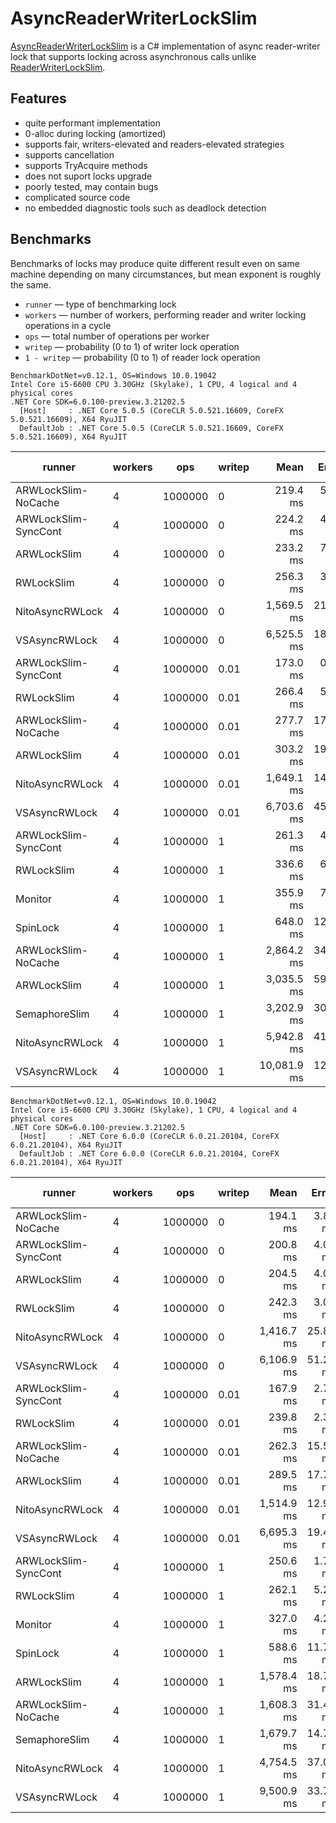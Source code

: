 ﻿# AsyncReaderWriterLockSlim

[AsyncReaderWriterLockSlim](./DLyz.Threading/AsyncReaderWriterLockSlim.cs) is a C# implementation of async reader-writer lock
that supports locking across asynchronous calls unlike [ReaderWriterLockSlim](https://docs.microsoft.com/en-us/dotnet/api/system.threading.readerwriterlockslim).

## Features

- quite performant implementation
- 0-alloc during locking (amortized)
- supports fair, writers-elevated and readers-elevated strategies
- supports cancellation
- supports TryAcquire methods
- does not suport locks upgrade
- poorly tested, may contain bugs
- complicated source code
- no embedded diagnostic tools such as deadlock detection

## Benchmarks

Benchmarks of locks may produce quite different result even on same machine depending on many circumstances, but mean exponent is roughly the same.

- `runner` — type of benchmarking lock
- `workers` — number of workers, performing reader and writer locking operations in a cycle
- `ops` — total number of operations per worker
- `writep` — probability (0 to 1) of writer lock operation
- `1 - writep` — probability (0 to 1) of reader lock operation


```text
BenchmarkDotNet=v0.12.1, OS=Windows 10.0.19042
Intel Core i5-6600 CPU 3.30GHz (Skylake), 1 CPU, 4 logical and 4 physical cores
.NET Core SDK=6.0.100-preview.3.21202.5
  [Host]     : .NET Core 5.0.5 (CoreCLR 5.0.521.16609, CoreFX 5.0.521.16609), X64 RyuJIT
  DefaultJob : .NET Core 5.0.5 (CoreCLR 5.0.521.16609, CoreFX 5.0.521.16609), X64 RyuJIT
```

|               runner | workers |     ops | writep |        Mean |    Error |   StdDev |        Gen 0 |      Gen 1 |     Gen 2 |     Allocated | Completed Work Items | Lock Contentions |
|--------------------- |-------- |-------- |------- |------------:|---------:|---------:|-------------:|-----------:|----------:|--------------:|---------------------:|-----------------:|
|  ARWLockSlim-NoCache |       4 | 1000000 |      0 |    219.4 ms |  5.21 ms | 15.28 ms |            - |          - |         - |       1.52 KB |               6.0000 |                - |
| ARWLockSlim-SyncCont |       4 | 1000000 |      0 |    224.2 ms |  4.45 ms | 12.33 ms |            - |          - |         - |       1.52 KB |               6.0000 |                - |
|          ARWLockSlim |       4 | 1000000 |      0 |    233.2 ms |  7.36 ms | 21.59 ms |            - |          - |         - |       1.52 KB |               6.0000 |                - |
|           RWLockSlim |       4 | 1000000 |      0 |    256.3 ms |  3.66 ms |  3.25 ms |            - |          - |         - |          2 KB |               5.0000 |                - |
|      NitoAsyncRWLock |       4 | 1000000 |      0 |  1,569.5 ms | 21.36 ms | 19.98 ms |  409000.0000 |          - |         - | 1250001.52 KB |               6.0000 |        8197.0000 |
|        VSAsyncRWLock |       4 | 1000000 |      0 |  6,525.5 ms | 18.63 ms | 17.43 ms |  267000.0000 |          - |         - |  812502.83 KB |               6.0000 |       39144.0000 |
| ARWLockSlim-SyncCont |       4 | 1000000 |   0.01 |    173.0 ms |  0.84 ms |  0.74 ms |            - |          - |         - |       3.97 KB |               5.3333 |                - |
|           RWLockSlim |       4 | 1000000 |   0.01 |    266.4 ms |  5.22 ms |  6.79 ms |            - |          - |         - |       1.52 KB |               6.0000 |                - |
|  ARWLockSlim-NoCache |       4 | 1000000 |   0.01 |    277.7 ms | 17.09 ms | 50.11 ms |    1000.0000 |          - |         - |     3019.8 KB |           14739.0000 |                - |
|          ARWLockSlim |       4 | 1000000 |   0.01 |    303.2 ms | 19.49 ms | 56.85 ms |            - |          - |         - |     124.69 KB |            7540.0000 |                - |
|      NitoAsyncRWLock |       4 | 1000000 |   0.01 |  1,649.1 ms | 14.06 ms | 12.46 ms |  424000.0000 |          - |         - | 1290815.56 KB |          136205.0000 |        8333.0000 |
|        VSAsyncRWLock |       4 | 1000000 |   0.01 |  6,703.6 ms | 45.01 ms | 42.10 ms |  282000.0000 |          - |         - |  858065.62 KB |          191565.0000 |       44716.0000 |
| ARWLockSlim-SyncCont |       4 | 1000000 |      1 |    261.3 ms |  4.01 ms |  3.35 ms |            - |          - |         - |       1.52 KB |               7.0000 |                - |
|           RWLockSlim |       4 | 1000000 |      1 |    336.6 ms |  6.32 ms | 12.92 ms |            - |          - |         - |       1.52 KB |               6.0000 |                - |
|              Monitor |       4 | 1000000 |      1 |    355.9 ms |  7.06 ms | 13.44 ms |            - |          - |         - |       1.52 KB |               6.0000 |        2621.0000 |
|             SpinLock |       4 | 1000000 |      1 |    648.0 ms | 12.90 ms | 21.90 ms |            - |          - |         - |       1.52 KB |               6.0000 |                - |
|  ARWLockSlim-NoCache |       4 | 1000000 |      1 |  2,864.2 ms | 34.60 ms | 32.37 ms |  153000.0000 |          - |         - |  468570.74 KB |         3998374.0000 |                - |
|          ARWLockSlim |       4 | 1000000 |      1 |  3,035.5 ms | 59.51 ms | 66.14 ms |    1000.0000 |          - |         - |    5484.65 KB |         3966909.0000 |                - |
|        SemaphoreSlim |       4 | 1000000 |      1 |  3,202.9 ms | 30.24 ms | 28.28 ms |  113000.0000 |          - |         - |  343733.29 KB |         3999711.0000 |        1650.0000 |
|      NitoAsyncRWLock |       4 | 1000000 |      1 |  5,942.8 ms | 41.58 ms | 38.89 ms | 1045000.0000 |          - |         - | 3187457.73 KB |         3999880.0000 |         240.0000 |
|        VSAsyncRWLock |       4 | 1000000 |      1 | 10,081.9 ms | 12.84 ms | 12.01 ms |  791000.0000 |  1000.0000 |         - | 2406251.52 KB |         7999983.0000 |          91.0000 |

```text
BenchmarkDotNet=v0.12.1, OS=Windows 10.0.19042
Intel Core i5-6600 CPU 3.30GHz (Skylake), 1 CPU, 4 logical and 4 physical cores
.NET Core SDK=6.0.100-preview.3.21202.5
  [Host]     : .NET Core 6.0.0 (CoreCLR 6.0.21.20104, CoreFX 6.0.21.20104), X64 RyuJIT
  DefaultJob : .NET Core 6.0.0 (CoreCLR 6.0.21.20104, CoreFX 6.0.21.20104), X64 RyuJIT
```

|               runner | workers |     ops | writep |       Mean |    Error |   StdDev |        Gen 0 |      Gen 1 |     Gen 2 |     Allocated |
|--------------------- |-------- |-------- |------- |-----------:|---------:|---------:|-------------:|-----------:|----------:|--------------:|
|  ARWLockSlim-NoCache |       4 | 1000000 |      0 |   194.1 ms |  3.85 ms |  6.74 ms |            - |          - |         - |       1.51 KB |
| ARWLockSlim-SyncCont |       4 | 1000000 |      0 |   200.8 ms |  4.00 ms |  5.34 ms |            - |          - |         - |       1.28 KB |
|          ARWLockSlim |       4 | 1000000 |      0 |   204.5 ms |  4.07 ms | 10.86 ms |            - |          - |         - |       1.51 KB |
|           RWLockSlim |       4 | 1000000 |      0 |   242.3 ms |  3.07 ms |  2.87 ms |            - |          - |         - |       2.21 KB |
|      NitoAsyncRWLock |       4 | 1000000 |      0 | 1,416.7 ms | 25.84 ms | 24.17 ms |  410000.0000 |          - |         - | 1250001.51 KB |
|        VSAsyncRWLock |       4 | 1000000 |      0 | 6,106.9 ms | 51.27 ms | 47.96 ms |  267000.0000 |          - |         - |  812501.51 KB |
| ARWLockSlim-SyncCont |       4 | 1000000 |   0.01 |   167.9 ms |  2.71 ms |  2.54 ms |            - |          - |         - |       2.27 KB |
|           RWLockSlim |       4 | 1000000 |   0.01 |   239.8 ms |  2.34 ms |  2.08 ms |            - |          - |         - |       2.21 KB |
|  ARWLockSlim-NoCache |       4 | 1000000 |   0.01 |   262.3 ms | 15.56 ms | 45.39 ms |            - |          - |         - |     226.27 KB |
|          ARWLockSlim |       4 | 1000000 |   0.01 |   289.5 ms | 17.72 ms | 52.23 ms |            - |          - |         - |     339.29 KB |
|      NitoAsyncRWLock |       4 | 1000000 |   0.01 | 1,514.9 ms | 12.99 ms | 12.15 ms |  425000.0000 |          - |         - | 1292735.02 KB |
|        VSAsyncRWLock |       4 | 1000000 |   0.01 | 6,695.3 ms | 19.43 ms | 18.18 ms |  283000.0000 |          - |         - |  857829.35 KB |
| ARWLockSlim-SyncCont |       4 | 1000000 |      1 |   250.6 ms |  1.77 ms |  1.66 ms |            - |          - |         - |        1.7 KB |
|           RWLockSlim |       4 | 1000000 |      1 |   262.1 ms |  5.21 ms |  7.13 ms |            - |          - |         - |       1.51 KB |
|              Monitor |       4 | 1000000 |      1 |   327.0 ms |  4.23 ms |  3.96 ms |            - |          - |         - |       1.51 KB |
|             SpinLock |       4 | 1000000 |      1 |   588.6 ms | 11.71 ms | 24.45 ms |            - |          - |         - |       1.51 KB |
|          ARWLockSlim |       4 | 1000000 |      1 | 1,578.4 ms | 18.75 ms | 17.53 ms |            - |          - |         - |     193.25 KB |
|  ARWLockSlim-NoCache |       4 | 1000000 |      1 | 1,608.3 ms | 31.43 ms | 33.62 ms |  145000.0000 |          - |         - |  444939.46 KB |
|        SemaphoreSlim |       4 | 1000000 |      1 | 1,679.7 ms | 14.79 ms | 13.84 ms |  113000.0000 |          - |         - |  343750.99 KB |
|      NitoAsyncRWLock |       4 | 1000000 |      1 | 4,754.5 ms | 37.01 ms | 34.62 ms | 1047000.0000 |          - |         - | 3187478.58 KB |
|        VSAsyncRWLock |       4 | 1000000 |      1 | 9,500.9 ms | 33.74 ms | 31.56 ms |  793000.0000 |          - |         - | 2406251.51 KB |

